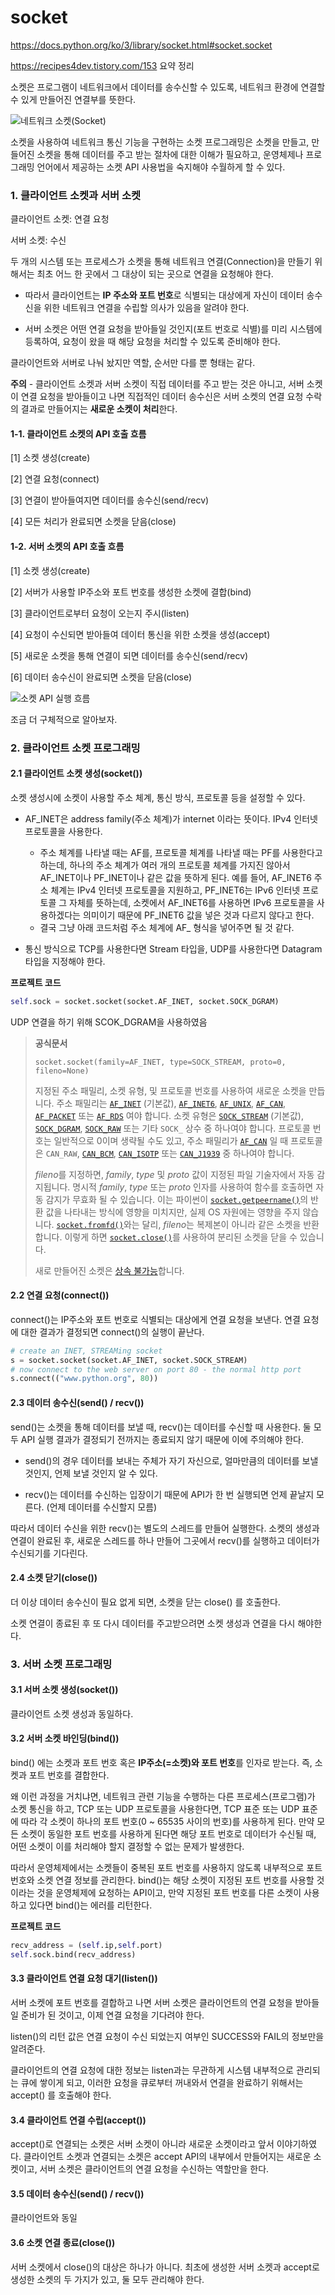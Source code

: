 # socket

https://docs.python.org/ko/3/library/socket.html#socket.socket

https://recipes4dev.tistory.com/153 요약 정리

소켓은 프로그램이 네트워크에서 데이터를 송수신할 수 있도록, 네트워크 환경에 연결할 수 있게 만들어진 연결부를 뜻한다.

![네트워크 소켓(Socket)](https://t1.daumcdn.net/cfile/tistory/99C70D505C7DD7E30A)

소켓을 사용하여 네트워크 통신 기능을 구현하는 소켓 프로그래밍은 소켓을 만들고, 만들어진 소켓을 통해 데이터를 주고 받는 절차에 대한 이해가 필요하고, 운영체제나 프로그래밍 언어에서 제공하는 소켓 API 사용법을 숙지해야 수월하게 할 수 있다.



### 1. 클라이언트 소켓과 서버 소켓

클라이언트 소켓: 연결 요청

서버 소켓: 수신

두 개의 시스템 또는 프로세스가 소켓을 통해 네트워크 연결(Connection)을 만들기 위해서는 최초 어느 한 곳에서 그 대상이 되는 곳으로 연결을 요청해야 한다.

- 따라서 클라이언트는 **IP 주소와 포트 번호**로 식별되는 대상에게 자신이 데이터 송수신을 위한 네트워크 연결을 수립할 의사가 있음을 알려야 한다.

- 서버 소켓은 어떤 연결 요청을 받아들일 것인지(포트 번호로 식별)를 미리 시스템에 등록하여, 요청이 왔을 때 해당 요청을 처리할 수 있도록 준비해야 한다.

클라이언트와 서버로 나눠 놨지만 역할, 순서만 다를 뿐 형태는 같다. 

**주의** - 클라이언트 소켓과 서버 소켓이 직접 데이터를 주고 받는 것은 아니고, 서버 소켓이 연결 요청을 받아들이고 나면 직접적인 데이터 송수신은 서버 소켓의 연결 요청 수락의 결과로 만들어지는 **새로운 소켓이 처리**한다.



#### 1-1. 클라이언트 소켓의 API 호출 흐름

[1] 소켓 생성(create)

[2] 연결 요청(connect)

[3] 연결이 받아들여지면 데이터를 송수신(send/recv)

[4] 모든 처리가 완료되면 소켓을 닫음(close)



#### 1-2. 서버 소켓의 API 호출 흐름

[1] 소켓 생성(create)

[2] 서버가 사용할 IP주소와 포트 번호를 생성한 소켓에 결합(bind)

[3] 클라이언트로부터 요청이 오는지 주시(listen)

[4] 요청이 수신되면 받아들여 데이터 통신을 위한 소켓을 생성(accept)

[5] 새로운 소켓을 통해 연결이 되면 데이터를 송수신(send/recv)

[6] 데이터 송수신이 완료되면 소켓을 닫음(close)

![소켓 API 실행 흐름](https://t1.daumcdn.net/cfile/tistory/995C23465C7DD7E30B)



조금 더 구체적으로 알아보자.

### 2. 클라이언트 소켓 프로그래밍

#### 2.1 클라이언트 소켓 생성(socket())

소켓 생성시에 소켓이 사용할 주소 체계, 통신 방식, 프로토콜 등을 설정할 수 있다.

- AF_INET은 address family(주소 체계)가 internet 이라는 뜻이다. IPv4 인터넷 프로토콜을 사용한다.
  - 주소 체계를 나타낼 때는 AF를, 프로토콜 체계를 나타낼 때는 PF를 사용한다고 하는데, 하나의 주소 체계가 여러 개의 프로토콜 체계를 가지진 않아서 AF_INET이나 PF_INET이나 같은 값을 뜻하게 된다. 예를 들어, AF_INET6 주소 체계는 IPv4 인터넷 프로토콜을 지원하고, PF_INET6는 IPv6 인터넷 프로토콜 그 자체를 뜻하는데, 소켓에서 AF_INET6를 사용하면 IPv6 프로토콜을 사용하겠다는 의미이기 때문에 PF_INET6 값을 넣은 것과 다르지 않다고 한다.
  - 결국 그냥 아래 코드처럼 주소 체계에 AF_ 형식을 넣어주면 될 것 같다.

- 통신 방식으로 TCP를 사용한다면 Stream 타입을, UDP를 사용한다면 Datagram 타입을 지정해야 한다.

**프로젝트 코드**

 ```python
 self.sock = socket.socket(socket.AF_INET, socket.SOCK_DGRAM)
 ```

UDP 연결을 하기 위해 SCOK_DGRAM을 사용하였음



>**공식문서**
>
>```
>socket.socket(family=AF_INET, type=SOCK_STREAM, proto=0, fileno=None)
>```
>
>지정된 주소 패밀리, 소켓 유형, 및 프로토콜 번호를 사용하여 새로운 소켓을 만듭니다. 주소 패밀리는 [`AF_INET`](https://docs.python.org/ko/3/library/socket.html#socket.AF_INET) (기본값), [`AF_INET6`](https://docs.python.org/ko/3/library/socket.html#socket.AF_INET6), [`AF_UNIX`](https://docs.python.org/ko/3/library/socket.html#socket.AF_UNIX), [`AF_CAN`](https://docs.python.org/ko/3/library/socket.html#socket.AF_CAN), [`AF_PACKET`](https://docs.python.org/ko/3/library/socket.html#socket.AF_PACKET) 또는 [`AF_RDS`](https://docs.python.org/ko/3/library/socket.html#socket.AF_RDS) 여야 합니다. 소켓 유형은 [`SOCK_STREAM`](https://docs.python.org/ko/3/library/socket.html#socket.SOCK_STREAM) (기본값), [`SOCK_DGRAM`](https://docs.python.org/ko/3/library/socket.html#socket.SOCK_DGRAM), [`SOCK_RAW`](https://docs.python.org/ko/3/library/socket.html#socket.SOCK_RAW) 또는 기타 `SOCK_` 상수 중 하나여야 합니다. 프로토콜 번호는 일반적으로 0이며 생략될 수도 있고, 주소 패밀리가 [`AF_CAN`](https://docs.python.org/ko/3/library/socket.html#socket.AF_CAN) 일 때 프로토콜은 `CAN_RAW`, [`CAN_BCM`](https://docs.python.org/ko/3/library/socket.html#socket.CAN_BCM), [`CAN_ISOTP`](https://docs.python.org/ko/3/library/socket.html#socket.CAN_ISOTP) 또는 [`CAN_J1939`](https://docs.python.org/ko/3/library/socket.html#socket.CAN_J1939) 중 하나여야 합니다.
>
>*fileno*를 지정하면, *family*, *type* 및 *proto* 값이 지정된 파일 기술자에서 자동 감지됩니다. 명시적 *family*, *type* 또는 *proto* 인자를 사용하여 함수를 호출하면 자동 감지가 무효화 될 수 있습니다. 이는 파이썬이 [`socket.getpeername()`](https://docs.python.org/ko/3/library/socket.html#socket.socket.getpeername)의 반환 값을 나타내는 방식에 영향을 미치지만, 실제 OS 자원에는 영향을 주지 않습니다. [`socket.fromfd()`](https://docs.python.org/ko/3/library/socket.html#socket.fromfd)와는 달리, *fileno*는 복제본이 아니라 같은 소켓을 반환합니다. 이렇게 하면 [`socket.close()`](https://docs.python.org/ko/3/library/socket.html#socket.close)를 사용하여 분리된 소켓을 닫을 수 있습니다.
>
>새로 만들어진 소켓은 [상속 불가능](https://docs.python.org/ko/3/library/os.html#fd-inheritance)합니다.



#### 2.2 연결 요청(connect())

connect()는 IP주소와 포트 번호로 식별되는 대상에게 연결 요청을 보낸다. 연결 요청에 대한 결과가 결정되면 connect()의 실행이 끝난다.

```python
# create an INET, STREAMing socket
s = socket.socket(socket.AF_INET, socket.SOCK_STREAM)
# now connect to the web server on port 80 - the normal http port
s.connect(("www.python.org", 80))
```



#### 2.3 데이터 송수신(send() / recv())

send()는 소켓을 통해 데이터를 보낼 때, recv()는 데이터를 수신할 때 사용한다. 둘 모두 API 실행 결과가 결정되기 전까지는 종료되지 않기 때문에 이에 주의해야 한다.

- send()의 경우 데이터를 보내는 주체가 자기 자신으로, 얼마만큼의 데이터를 보낼 것인지, 언제 보낼 것인지 알 수 있다.

- recv()는 데이터를 수신하는 입장이기 때문에 API가 한 번 실행되면 언제 끝날지 모른다. (언제 데이터를 수신할지 모름)

따라서 데이터 수신을 위한 recv()는 별도의 스레드를 만들어 실행한다. 소켓의 생성과 연결이 완료된 후, 새로운 스레드를 하나 만들어 그곳에서 recv()를 실행하고 데이터가 수신되기를 기다린다.



#### 2.4 소켓 닫기(close())

더 이상 데이터 송수신이 필요 없게 되면, 소켓을 닫는 close() 를 호출한다.

소켓 연결이 종료된 후 또 다시 데이터를 주고받으려면 소켓 생성과 연결을 다시 해야한다.





### 3. 서버 소켓 프로그래밍

#### 3.1 서버 소켓 생성(socket())

클라이언트 소켓 생성과 동일하다.



#### 3.2 서버 소켓 바인딩(bind())

bind() 에는 소켓과 포트 번호 혹은 **IP주소(=소켓)와 포트 번호**를 인자로 받는다. 즉, 소켓과 포트 번호를 결합한다. 

왜 이런 과정을 거치냐면, 네트워크 관련 기능을 수행하는 다른 프로세스(프로그램)가 소켓 통신을 하고, TCP 또는 UDP 프로토콜을 사용한다면, TCP 표준 또는 UDP 표준에 따라 각 소켓이 하나의 포트 번호(0 ~ 65535 사이의 번호)를 사용하게 된다. 만약 모든 소켓이 동일한 포트 번호를 사용하게 된다면 해당 포트 번호로 데이터가 수신될 때, 어떤 소켓이 이를 처리해야 할지 결정할 수 없는 문제가 발생한다.

따라서 운영체제에서는 소켓들이 중복된 포트 번호를 사용하지 않도록 내부적으로 포트 번호와 소켓 연결 정보를 관리한다. bind()는 해당 소켓이 지정된 포트 번호를 사용할 것이라는 것을 운영체제에 요청하는 API이고, 만약 지정된 포트 번호를 다른 소켓이 사용하고 있다면 bind()는 에러를 리턴한다.

**프로젝트 코드**

```python
recv_address = (self.ip,self.port)
self.sock.bind(recv_address)
```



#### 3.3 클라이언트 연결 요청 대기(listen())

서버 소켓에 포트 번호를 결합하고 나면 서버 소켓은 클라이언트의 연결 요청을 받아들일 준비가 된 것이고, 이제 연결 요청을 기다려야 한다.

listen()의 리턴 값은 연결 요청이 수신 되었는지 여부인 SUCCESS와 FAIL의 정보만을 알려준다.

클라이언트의 연결 요청에 대한 정보는 listen과는 무관하게 시스템 내부적으로 관리되는 큐에 쌓이게 되고, 이러한 요청을 큐로부터 꺼내와서 연결을 완료하기 위해서는 accept() 를 호출해야 한다.



#### 3.4 클라이언트 연결 수립(accept())

accept()로 연결되는 소켓은 서버 소켓이 아니라 새로운 소켓이라고 앞서 이야기하였다. 클라이언트 소켓과 연결되는 소켓은 accept API의 내부에서 만들어지는 새로운 소켓이고, 서버 소켓은 클라이언트의 연결 요청을 수신하는 역할만을 한다.



#### 3.5 데이터 송수신(send() / recv())

클라이언트와 동일



#### 3.6 소켓 연결 종료(close())

서버 소켓에서 close()의 대상은 하나가 아니다. 최초에 생성한 서버 소켓과 accept로 생성한 소켓의 두 가지가 있고, 둘 모두 관리해야 한다.